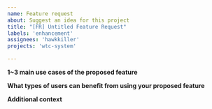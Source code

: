 ```yaml
---
name: Feature request
about: Suggest an idea for this project
title: "[FR] Untitled Feature Request"
labels: 'enhancement'
assignees: 'hawkkiller'
projects: 'wtc-system'

---
```

  
**1~3 main use cases of the proposed feature**  
  
**What types of users can benefit from using your proposed feature**  
  
**Additional context**  
